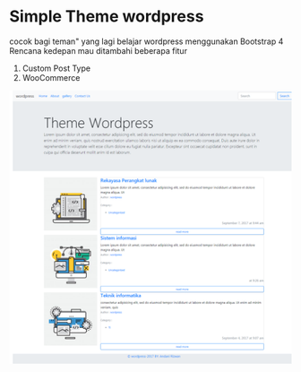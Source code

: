 # Simple Theme wordpress

cocok bagi teman" yang lagi belajar wordpress menggunakan Bootstrap 4 Rencana kedepan mau ditambahi beberapa fitur

1. Custom Post Type 
2. WooCommerce

![](https://github.com/andanirizwan/theme-wordpress-are/blob/master/screenshot.png?raw=true)
